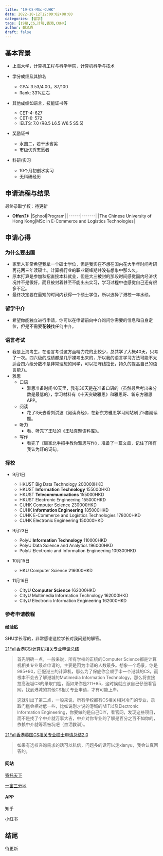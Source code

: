 ```yaml
---
title: "19-CS-MSc-CUHK"
date: 2022-10-12T12:09:02+08:00
categories: [留学]
tags: [19级,CS,计院,香港,CUHK]
author: 朝承恩
draft: false
---
```



## 基本背景 

- 上海大学，计算机工程与科学学院，计算机科学与技术

- 学分成绩及其排名
  - GPA: 3.53/4.00，87/100
  - Rank: 33%左右

- 其他成绩如语言，技能证书等
  - CET-4: 627 
  - CET-6: 572
  - IELTS: 7.0 (R8.5 L6.5 W6.5 S5.5)

- 奖励证书
  - 水国二，若干水省奖
  - 市级优秀志愿者

- 科研/实习
  - 10个月初创水实习
  - 无科研经历

## 申请流程与结果

最终录取学校：待更新


- **Offer(1):** 
  |School|Program|
  |------|-------|
  |The Chinese University of Hong Kong|MSc in E-Commerce and Logistics Technologies|

## 申请心得

### 为什么要出国
- 家里人非常希望我拿一个硕士学位，但是我实在不想在国内花大半年时间考研再花两三年读硕士。计算机行业的职业巅峰期并没有想象中那么久。
- 原本打算是参加秋招直接本科就业，但是大三被封的那段时间感觉国内经济状况并不是很好，而且被封着甚至不能出去实习，学习过程中也感觉自己还有很多不足。
- 最终决定要在最短的时间内获得一个硕士学位，所以选择了港校一年水硕。

### 留学中介
- 希望你能独立进行申请，你可以在申请前向中介询问你需要的信息和自身定位，但是不需要**花钱**找任何中介。

### 语言考试
- 我是上海考生，在语言考试这方面精力花的比较少，总共学了大概40天，只考了一次。四六级的成绩都是几乎裸考出来的，所以我的语言学习方法可能不太适合四六级分数不是非常理想的同学，可以把阵线拉长，持久的提高自己的语言能力。
- 雅思
  - 口语
    - 雅思准备时间40天里，我有30天是在准备口语的（虽然最后考出来分数是最低的），学习材料有《十天突破雅思》和雅思哥、新东方雅思APP。
  - 阅读
    - 花了3天去看刘洪波《阅读真经》，在新东方雅思学习网站刷了5套阅读题。
  - 听力
    - 看、听完了王陆的《王陆真题语料库》。
  - 写作
    - 看完了《顾家北手把手教你雅思写作》，准备了一篇文章，记住了所有我认为好的词句。
### 择校

- 9月1日
  - HKUST        Big Data Technology                                                200000HKD
  - HKUST        **Information Technology**                                     155000HKD
  - HKUST        **Telecommunications**                                           155000HKD
  - HKUST        Electronic Engineering                                        155000HKD
  - CUHK          Computer Science                                                230000HKD
  - CUHK          **Information Engineering**                                     185000HKD
  - CUHK          E-Commerce and Logistics Technologies         178000HKD
  - CUHK          Electronic Engineering                                         150000HKD

- 9月23日
  - PolyU           **Information Technology**                                     110000HKD
  - PolyU           Data Science and Analytics                                196000HKD
  - PolyU           Electronic and Information Engineering          109300HKD

- 10月15日
  - HKU             Computer Science                                                216000HKD

- 11月16日
  - CityU           **Computer Science**                                                162000HKD
  - CityU           Multimedia Information Technology                162000HKD
  - CityU           Electronic Information Engineering                  162000HKD



### 参考申请教程

#### 经验贴

SHU学长写的，非常感谢这位学长对我问题的解答。

[21Fall香港CS/计算机相关专业申请总结](https://zhuanlan.zhihu.com/p/404852862)        

> 首先明确一点，一般来说，所有学校的正统的Computer Science都是计算机相关专业最难申请的，主要是因为申请的人数最多。想象一个场景，你是985+90，匹配港三的计算机，那么为了保底你会顺手申一个港城的CS，而根本不会去了解港城的Mutimedia Information Technology，那么将直接拉高港城CS的录取门槛，而如果你是211+85，这时候就应该自己仔细看官网，找到港城的其他CS相关专业申请，才有可能上岸。
>
> 这就引出了第二点，一般来说，所有学校都有CS相关相对冷门的专业，录取门槛会相对低一些，比如说刚才说的港城的MIT以及Electronic Information Engineering，你要做的是自己DIY，看官网，发现这些项目，而不是找了个中介就万事大吉，中介对你专业的了解是百分之百不如你的，依赖中介就等着被坑吧（血泪教训）。

[21Fall香港英国CS相关专业硕士申请总结2.0](https://zhuanlan.zhihu.com/p/411052365)        

> 如果有选校咨询需求的话可以私信，问题多的话可以走xianyu，我会认真回答的。

#### 网站

[寄托天下](https://bbs.gter.net/)

[一亩三分地](https://www.1point3acres.com)

#### APP

知乎

小红书



## 结尾

待更新
